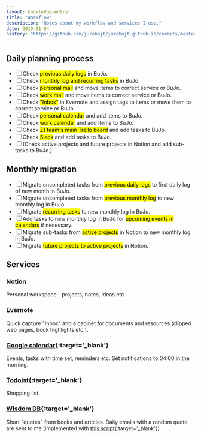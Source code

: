 ```yaml
---
layout: knowledge-entry
title: "Workflow"
description: "Notes about my workflow and services I use."
date: 2019-01-04
history: "https://github.com/jurebajt/jurebajt.github.io/commits/master/knowledge/my-setup/workflow.md"
---
```


## Daily planning process

<ul class="checklist">
    <li><label><input type="checkbox">Check <mark>previous daily logs</mark> in BuJo.</label></li>
    <li><label><input type="checkbox">Check <mark>monthly log and recurring tasks</mark> in BuJo.</label></li>
    <li><label><input type="checkbox">Check <mark>personal mail</mark> and move items to correct service or BuJo.</label></li>
    <li><label><input type="checkbox">Check <mark>work mail</mark> and move items to correct service or BuJo.</label></li>
    <li><label><input type="checkbox">Check <mark>"Inbox"</mark> in Evernote and assign tags to items or move them to correct service or BuJo.</label></li>
    <li><label><input type="checkbox">Check <mark>personal calendar</mark> and add items to BuJo.</label></li>
    <li><label><input type="checkbox">Check <mark>work calendar</mark> and add items to BuJo.</label></li>
    <li><label><input type="checkbox">Check <mark>Z1 team's main Trello board</mark> and add tasks to BuJo.</label></li>
    <li><label><input type="checkbox">Check <mark>Slack</mark> and add tasks to BuJo.</label></li>
    <li><label><input type="checkbox">(Check active projects and future projects in Notion and add sub-tasks to BuJo.)</label></li>
</ul>

## Monthly migration

<ul class="checklist">
    <li><label><input type="checkbox">Migrate uncompleted tasks from <mark>previous daily logs</mark> to first daily log of new month in BuJo.</label></li>
    <li><label><input type="checkbox">Migrate uncompleted tasks from <mark>previous monthly log</mark> to new monthly log in BuJo.</label></li>
    <li><label><input type="checkbox">Migrate <mark>recurring tasks</mark> to new monthly log in BuJo.</label></li>
    <li><label><input type="checkbox">Add tasks to new monthly log in BuJo for <mark>upcoming events in calendars</mark> if necessary.</label></li>
    <li><label><input type="checkbox">Migrate sub-tasks from <mark>active projects</mark> in Notion to new monthly log in BuJo.</label></li>
    <li><label><input type="checkbox">Migrate <mark>future projects to active projects</mark> in Notion.</label></li>
</ul>

## Services

### Notion
Personal workspace - projects, notes, ideas etc.

### Evernote
Quick capture "Inbox" and a cabinet for documents and resources (clipped web pages, book highlights etc.).

### [Google calendar](https://calendar.google.com/calendar/b/0/r/){:target='_blank'}
Events, tasks with time set, reminders etc. Set notifications to 04:00 in the morning.

### [Todoist](https://todoist.com/app#start){:target='_blank'}
Shopping list.

### [Wisdom DB](https://docs.google.com/spreadsheets/d/1UzilPdk01HA-l4UPhUK8TYgqp8wjyteSb5MnUTEsH2M/edit#gid=0){:target='_blank'}
Short "quotes" from books and articles. Daily emails with a random quote are sent to me (implemented with [this script](https://script.google.com/macros/d/MhkP26ftfQYILyDOMID-j0FnR8nZY5_Id/edit?uiv=2&mid=ACjPJvEmndvgNZSLqFQRnnlE6YOkNDPufVFrp4IIudBTtXSbFRMH1NaLcbJElhJ8Lqs2F4cTgOdjWJxICFvxJQh_fDvs1sFMtxCH5hbIxmaoKNuKDWFwNhHj36LCN1rERgYlHUj39VxtSA){:target='_blank'}).
